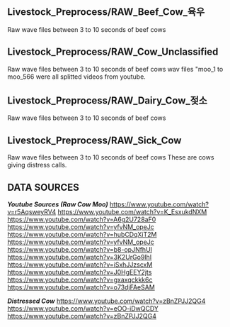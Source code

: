 ## Livestock_Preprocess/RAW_Beef_Cow_육우
Raw wave files between 3 to 10 seconds of beef cows

## Livestock_Preprocess/RAW_Cow_Unclassified
Raw wave files between 3 to 10 seconds of beef cows
wav files "moo_1 to moo_566 were all splitted videos from youtube.

## Livestock_Preprocess/RAW_Dairy_Cow_젖소
Raw wave files between 3 to 10 seconds of beef cows

## Livestock_Preprocess/RAW_Sick_Cow
Raw wave files between 3 to 10 seconds of beef cows
These are cows giving distress calls.






## DATA SOURCES

***Youtube Sources (Raw Cow Moo)***
https://www.youtube.com/watch?v=r5AqsweyRV4
https://www.youtube.com/watch?v=K_EsxukdNXM
https://www.youtube.com/watch?v=A6g2U728aF0
https://www.youtube.com/watch?v=yfvNM_opeJc
https://www.youtube.com/watch?v=hubCDqXiT2M
https://www.youtube.com/watch?v=yfvNM_opeJc
https://www.youtube.com/watch?v=b8-opJNfhUI
https://www.youtube.com/watch?v=3K2UrGo9IhI
https://www.youtube.com/watch?v=iSxhJJzscxM
https://www.youtube.com/watch?v=J0HgEEY2jts
https://www.youtube.com/watch?v=gxaxqckkk6c
https://www.youtube.com/watch?v=o73djFAeSAM

***Distressed Cow***
https://www.youtube.com/watch?v=zBnZPJJ2QG4
https://www.youtube.com/watch?v=eOO-iDwQCDY
https://www.youtube.com/watch?v=zBnZPJJ2QG4


